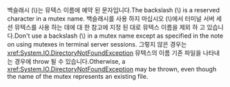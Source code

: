 <span data-ttu-id="f9a93-101">백슬래시 (\\)는 뮤텍스 이름에 예약 된 문자입니다.</span><span class="sxs-lookup"><span data-stu-id="f9a93-101">The backslash (\\) is a reserved character in a mutex name.</span></span> <span data-ttu-id="f9a93-102">백슬래시를 사용 하지 마십시오 (\\)에서 터미널 서버 세션 뮤텍스를 사용 하는 데에 대 한 참고에 지정 된 대로 뮤텍스 이름을 제외 하 고 있습니다.</span><span class="sxs-lookup"><span data-stu-id="f9a93-102">Don't use a backslash (\\) in a mutex name except as specified in the note on using mutexes in terminal server sessions.</span></span> <span data-ttu-id="f9a93-103">그렇지 않은 경우는 <xref:System.IO.DirectoryNotFoundException> 뮤텍스의 이름 기존 파일을 나타내는 경우에 throw 될 수 있습니다.</span><span class="sxs-lookup"><span data-stu-id="f9a93-103">Otherwise, a <xref:System.IO.DirectoryNotFoundException> may be thrown, even though the name of the mutex represents an existing file.</span></span>
